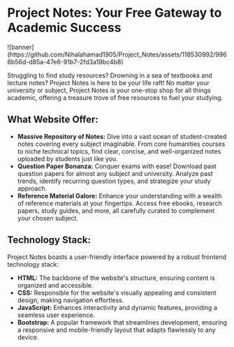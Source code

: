 
<h1>Project Notes: Your Free Gateway to Academic Success</h1>
![banner](https://github.com/Nihalahamad1905/Project_Notes/assets/118530992/9966b56d-d85a-47e6-91b7-2fd3a19bc4b8)

<p>Struggling to find study resources? Drowning in a sea of textbooks and lecture notes? Project Notes is here to be your life raft! No matter your university or subject, Project Notes is your one-stop shop for all things academic, offering a treasure trove of free resources to fuel your studying.</p>

<h2>What Website Offer:</h2>
        <ul>
            <li>
                <strong>Massive Repository of Notes:</strong> Dive into a vast ocean of student-created notes covering every subject imaginable. From core humanities courses to niche technical topics, find clear, concise, and well-organized notes uploaded by students just like you.
            </li>
            <li>
                <strong>Question Paper Bonanza:</strong> Conquer exams with ease! Download past question papers for almost any subject and university. Analyze past trends, identify recurring question types, and strategize your study approach.
            </li>
            <li>
                <strong>Reference Material Galore:</strong> Enhance your understanding with a wealth of reference materials at your fingertips. Access free ebooks, research papers, study guides, and more, all carefully curated to complement your chosen subject.
            </li>
</ul>
  


<h2>Technology Stack:</h2>
        <p>Project Notes boasts a user-friendly interface powered by a robust frontend technology stack:</p>
        <ul>
            <li>
                <strong>HTML:</strong> The backbone of the website's structure, ensuring content is organized and accessible.
            </li>
            <li>
                <strong>CSS:</strong> Responsible for the website's visually appealing and consistent design, making navigation effortless.
            </li>
            <li>
                <strong>JavaScript:</strong> Enhances interactivity and dynamic features, providing a seamless user experience.
            </li>
            <li>
                <strong>Bootstrap:</strong> A popular framework that streamlines development, ensuring a responsive and mobile-friendly layout that adapts flawlessly to any device.
            </li>
        </ul>



  

